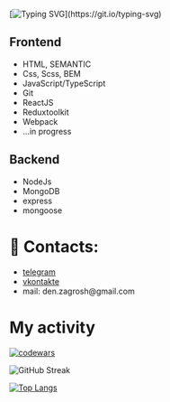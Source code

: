 [![Typing SVG](https://readme-typing-svg.herokuapp.com?color=%ffffff&lines=My+technology+stack:)](https://git.io/typing-svg)
<h2>Frontend</h2>
<ul>
  <li>HTML, SEMANTIC</li>
  <li>Css, Scss, BEM</li>
  <li>JavaScript/TypeScript</li>
  <li>Git</li>
  <li>ReactJS</li>
  <li>Reduxtoolkit</li>
  <li>Webpack</li>
  <li>...in progress</li>
</ul>
<h2>Backend</h2>
<ul>
  <li>NodeJs</li>
  <li>MongoDB</li>
  <li>express</li>
  <li>mongoose</li>
</ul>
<h1> 📩 Contacts:</h1>
<ul>
<li><a href="https://t.me/penaplast3104">telegram</a></li>
<li><a href="https://vk.com/electrokurwa228">vkontakte</a></li>
<li>mail: den.zagrosh@gmail.com</li>
</ul>
<h1>My activity</h1>

[![codewars](https://www.codewars.com/users/diniso4ka/badges/large)](https://www.codewars.com/users/diniso4ka)

<img src="https://streak-stats.demolab.com/?user=diniso4ka&theme=dark" alt="GitHub Streak" data-canonical-src="http://github-readme-streak-stats.herokuapp.com?user=dinis04ka" style="max-width: 100%;">

[![Top Langs](https://github-readme-stats.vercel.app/api/top-langs/?username=diniso4ka&layout=compact&theme=dark)](https://github.com/anuraghazra/github-readme-stats)
